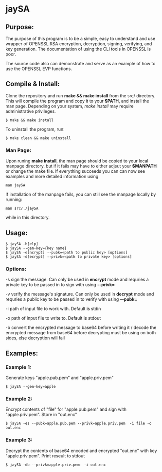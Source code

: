 # jaySA

## Purpose:
The purpose of this program is to be a simple, easy to understand and use wrapper of OPENSSL RSA encryption, decryption, signing, verifying, and key generation. The documentation of using the CLI tools in OPENSSL is poor.

The source code also can demonstrate and serve as an example of how to use the OPENSSL EVP functions.

## Compile & Install:
Clone the repository and run **make && make install** from the src/ directory. 
This will compile the program and copy it to your **$PATH**, and install the man page.
Depending on your system, *make install* may require administrative privileges.

    $ make && make install

To uninstall the program, run:

    $ make clean && make uninstall

### Man Page:
Upon runing **make install**, the man page should be copied to your local manpage directory. but if it fails may have to either 
adjsut your **$MANPATH** or change the make file.
If everything succeeds you can can now see examples and more detailed information using

    man jaySA

If installation of the manpage fails, you can still see the manpage locally by running: 

    man src/./jaySA

while in this directory.

## Usage:

    $ jaySA -h[elp]
    $ jaySA --gen-key={key name}
    $ jaySA -e[ncrypt] --pubk=<path to public key> [options]
    $ jaySA -d[ecrypt] --privk=<path to private key> [options]

### Options:

-s    sign the message. Can only be used in **encrypt** mode and requries a private key to be passed in to sign with using **--privk=**

-v    verify the message's signature. Can only be used in **decrypt** mode and requries a public key to be passed in to verify with using **--pubk=**

-i    path of input file to work with. Default is stdin

-o    path of input file to write to. Default is stdout

-b    convert the encrypted message to base64 before writing it / decode the encrypted message from base64 before decrypting
      must be using on both sides, else decryption will fail


## Examples:

### Example 1:
Generate keys "apple.pub.pem" and "apple.priv.pem"

    $ jaySA --gen-key=apple

### Example 2:
Encrypt  contents of "file" for "apple.pub.pem" and sign with "apple.priv.pem". Store in "out.enc"

    $ jaySA -es --pubk=apple.pub.pem --privk=apple.priv.pem  -i file -o out.enc

### Example 3:
Decrypt the contents  of base64 encoded and encrypted "out.enc" with key "apple.priv.pem". Print reseult to stdout

    $ jaySA -db --privk=apple.priv.pem  -i out.enc
